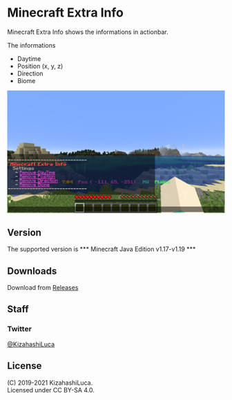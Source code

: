 # Minecraft Extra Info
Minecraft Extra Info shows the informations in actionbar.

The informations
 - Daytime
 - Position (x, y, z)
 - Direction
 - Biome

![SampleImage](https://github.com/KizahashiLuca/minecraft_extra_info/blob/master/sample_images.png)

## Version
The supported version is
*** Minecraft Java Edition v1.17-v1.19 ***

## Downloads
Download from [Releases](https://github.com/KizahashiLuca/minecraft_extra_info/releases)

## Staff
### Twitter
[@KizahashiLuca][twitter]

## License
(C) 2019-2021 KizahashiLuca.  
Licensed under CC BY-SA 4.0.


[twitter]:https://www.twitter.com/KizahashiLuca